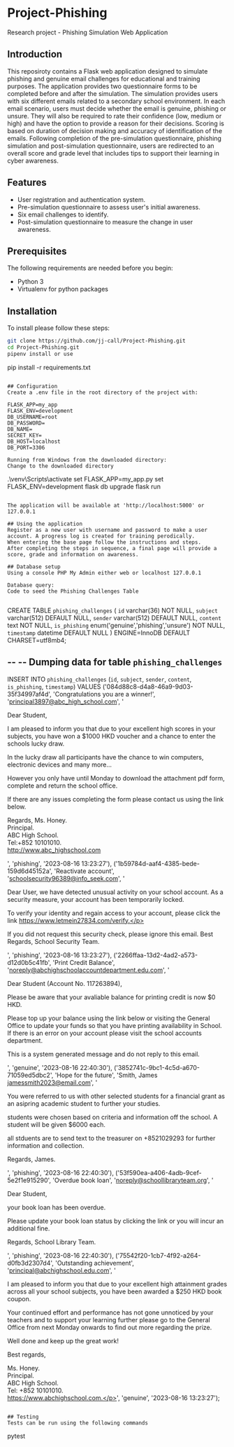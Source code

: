 # Project-Phishing
Research project - Phishing Simulation Web Application

## Introduction
This reposiroty contains a Flask web application designed to simulate phishing and genuine email challenges for educational and training purposes.
The application provides two questionnaire forms to be completed before and after the simulation. The simulation provides users with six different emails related to a secondary school environment. In each email scenario, users must decide whether the email is genuine, phishing or unsure. They will also be required to rate their confidence (low, medium or high) and have the option to provide a reason for their decisions. Scoring is based on duration of decision making and accuracy of identification of the emails. Following completion of the pre-simulation questionnaire, phishing simulation and post-simulation questionnaire, users are redirected to an overall score and grade level that includes tips to support their learning in cyber awareness.

## Features
- User registration and authentication system.
- Pre-simulation questionnaire to assess user's initial awareness.
- Six email challenges to identify.
- Post-simulation questionnaire to measure the change in user awareness.

## Prerequisites
The following requirements are needed before you begin:
- Python 3
- Virtualenv for python packages

## Installation
To install please follow these steps:

```bash
git clone https://github.com/jj-call/Project-Phishing.git
cd Project-Phishing.git
pipenv install or use
```
pip install -r requirements.txt
```

## Configuration
Create a .env file in the root directory of the project with:

FLASK_APP=my_app
FLASK_ENV=development
DB_USERNAME=root
DB_PASSWORD=
DB_NAME=
SECRET_KEY=
DB_HOST=localhost
DB_PORT=3306

Running from Windows from the downloaded directory:
Change to the downloaded directory
```
.\venv\Scripts\activate
set FLASK_APP=my_app.py
set FLASK_ENV=development
flask db upgrade
flask run
```

The application will be available at 'http://localhost:5000' or 127.0.0.1

## Using the application
Register as a new user with username and password to make a user account. A progress log is created for training perodically.
When entering the base page follow the instructions and steps. 
After completing the steps in sequence, a final page will provide a score, grade and information on awareness.

## Database setup
Using a console PHP My Admin either web or localhost 127.0.0.1

Database query:
Code to seed the Phishing Challenges Table


```
CREATE TABLE `phishing_challenges` (
  `id` varchar(36) NOT NULL,
  `subject` varchar(512) DEFAULT NULL,
  `sender` varchar(512) DEFAULT NULL,
  `content` text NOT NULL,
  `is_phishing` enum('genuine','phishing','unsure') NOT NULL,
  `timestamp` datetime DEFAULT NULL
) ENGINE=InnoDB DEFAULT CHARSET=utf8mb4;

--
-- Dumping data for table `phishing_challenges`
--

INSERT INTO `phishing_challenges` (`id`, `subject`, `sender`, `content`, `is_phishing`, `timestamp`) VALUES
('084d88c8-d4a8-46a9-9d03-35f34997af4d', 'Congratulations you are a winner!', 'principal3897@abc_high_school.com', '<p>Dear Student,</p> <p>I am pleased to inform you that due to your excellent high scores in your subjects, you have won a $1000 HKD voucher and a chance to enter the schools lucky draw.</p> <p>In the lucky draw all participants have the chance to win computers, electronic devices and many more...</p> <p>However you only have until Monday to download the attachment pdf form, complete and return the school office.</p> <p>If there are any issues completing the form please contact us using the link below.</p> <p>Regards, Ms. Honey.<br>Principal.<br> ABC High School.<br> Tel:+852 10101010.<br> http://www.abc_highschool.com</p>', 'phishing', '2023-08-16 13:23:27'),
('1b59784d-aaf4-4385-bede-159d6d45152a', 'Reactivate account', 'schoolsecurity96389@info_seek.com', '<p>Dear User, we have detected unusual activity on your school account. As a security measure, your account has been temporarily locked.</p> <p>To verify your identity and regain access to your account, please click the link https://www.letmein27834.com/verify.</p> <p>If you did not request this security check, please ignore this email. Best Regards, School Security Team.</p>', 'phishing', '2023-08-16 13:23:27'),
('2266ffaa-13d2-4ad2-a573-d12d0b5c41fb', 'Print Credit Balance', 'noreply@abchighschoolaccountdepartment.edu.com', '<p>Dear Student (Account No. 117263894),</p> <p>Please be aware that your avaliable balance for printing credit is now $0 HKD.</p> <p>Please top up your balance using the link below or visiting the General Office to update your funds so that you have printing availability in School. If there is an error on your account please visit the school accounts department.</p> <p>This is a system generated message and do not reply to this email.</p>', 'genuine', '2023-08-16 22:40:30'),
('3852741c-9bc1-4c5d-a670-71059ed5dbc2', 'Hope for the future', 'Smith, James <jamessmith2023@email.com>', '<p>You were referred to us with other selected students for a financial grant as an asipring academic student to further your studies.</p> <p>students were chosen based on criteria and information off the school. A student will be given $6000 each.</p> <p>all stduents are to send text to the treasurer on +8521029293 for further information and collection.</p> <p>Regards, James.</p>', 'phishing', '2023-08-16 22:40:30'),
('53f590ea-a406-4adb-9cef-5e2f1e915290', 'Overdue book loan', 'noreply@schoollibraryteam.org', '<p>Dear Student,</p> your book loan has been overdue.</p> <p>Please update your book loan status by clicking the link or you will incur an additional fine.</p> <p>Regards, School Library Team.</p>', 'phishing', '2023-08-16 22:40:30'),
('75542f20-1cb7-4f92-a264-d0fb3d2307d4', 'Outstanding achievement', 'principal@abchighschool.edu.com', '<p>I am pleased to inform you that due to your excellent high attainment grades across all your school subjects, you have been awarded a $250 HKD book coupon.</p> <p>Your continued effort and performance has not gone unnoticed by your teachers and to support your learning further please go to the General Office from next Monday onwards to find out more regarding the prize. <p>Well done and keep up the great work!</p> <p>Best regards,</p> <p>Ms. Honey.<br> Principal.<br> ABC High School.<br> Tel: +852 10101010.<br> https://www.abchighschool.com.</p>', 'genuine', '2023-08-16 13:23:27');
```

## Testing
Tests can be run using the following commands
```
pytest
```


